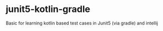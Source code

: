 # junit5-kotlin-gradle
Basic for learning kotlin based test cases in Junit5 (via gradle) and intellij
